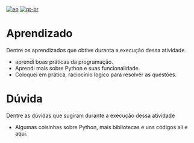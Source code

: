 [![en](https://img.shields.io/badge/lang-en-red.svg)](https://github.com/DayanFA/Artificial-Intelligence-Lab/blob/main/Tecnologias%20de%20IA/Exerc%C3%ADcios/README.md)
[![pt-br](https://img.shields.io/badge/lang-pt--br-green.svg)](https://github.com/DayanFA/Artificial-Intelligence-Lab/blob/main/Tecnologias%20de%20IA/Exerc%C3%ADcios/README.pt-br.md)

# Aprendizado

Dentre os aprendizados que obtive duranta a execução dessa atividade

* aprendi boas práticas da programação.
* Aprendi mais sobre Python e suas funcionalidade.
* Coloquei em prática, raciocínio logico para resolver as questões.

# Dúvida

Dentre as dúvidas que sugiram durante a execução dessa atividade

* Algumas coisinhas sobre Python, mais bibliotecas e uns códigos ali e aqui.
